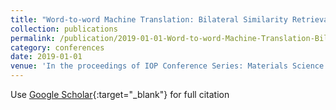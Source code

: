 ```yaml
---
title: "Word-to-word Machine Translation: Bilateral Similarity Retrieval for Mitigating Hubness"
collection: publications
permalink: /publication/2019-01-01-Word-to-word-Machine-Translation-Bilateral-Similarity-Retrieval-for-Mitigating-Hubness
category: conferences
date: 2019-01-01
venue: 'In the proceedings of IOP Conference Series: Materials Science and Engineering'
---
```

Use [Google Scholar](https://scholar.google.com/scholar?q=Word+to+word+Machine+Translation:+Bilateral+Similarity+Retrieval+for+Mitigating+Hubness){:target="_blank"} for full citation